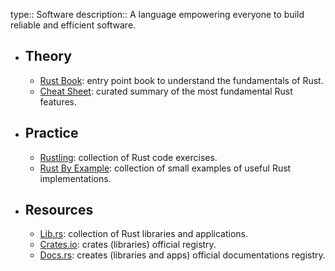 type:: Software
description:: A language empowering everyone to build reliable and efficient software.

- ## Theory
	- [Rust Book](https://doc.rust-lang.org/book/): entry point book to understand the fundamentals of Rust.
	- [Cheat Sheet](http://cheats.rs): curated summary of the most fundamental Rust features.
- ## Practice
	- [Rustling](https://github.com/rust-lang/rustlings/): collection of Rust code exercises.
	- [Rust By Example](https://doc.rust-lang.org/stable/rust-by-example/hello.html): collection of small examples of useful Rust implementations.
- ## Resources
	- [Lib.rs](https://lib.rs/): collection of Rust libraries and applications.
	- [Crates.io](https://crates.io): crates (libraries) official registry.
	- [Docs.rs](https://docs.rs): creates (libraries and apps) official documentations registry.